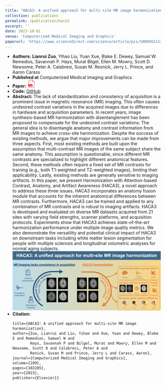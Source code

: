 ```yaml
---
title: "HACA3: A unified approach for multi-site MR image harmonization"
collection: publications
permalink: /publication/haca3
excerpt: ''
date: 2023-10-01
venue: 'Computerized Medical Imaging and Graphics'
paperurl: 'https://www.sciencedirect.com/science/article/pii/S0895611123001039'
---
```

- **Authors:** **Lianrui Zuo**, Yihao Liu, Yuan Xue, Blake E. Dewey, Samuel W. Remedios, Savannah P. Hays, Murat Bilgel, Ellen M. Mowry, Scott D. Newsome, Peter A. Calabresi, Susan M. Resnick, Jerry L. Prince, and Aaron Carass
- **Published at** Computerized Medical Imaging and Graphics
- **Paper:** [<img src="/images/pdf_icon.png" width="25"/>](https://www.sciencedirect.com/science/article/pii/S0895611123001039)
- **Code:** [GitHub](https://github.com/lianruizuo/haca3)
- **Abstract:** The lack of standardization and consistency of acquisition is a prominent issue in magnetic resonance (MR) imaging. This often causes undesired contrast variations in the acquired images due to differences in hardware and acquisition parameters. In recent years, image synthesis-based MR harmonization with disentanglement has been proposed to compensate for the undesired contrast variations. The general idea is to disentangle anatomy and contrast information from MR images to achieve cross-site harmonization. Despite the success of existing methods, we argue that major improvements can be made from three aspects. First, most existing methods are built upon the assumption that multi-contrast MR images of the same subject share the same anatomy. This assumption is questionable, since different MR contrasts are specialized to highlight different anatomical features. Second, these methods often require a fixed set of MR contrasts for training (e.g., both T1-weighted and T2-weighted images), limiting their applicability. Lastly, existing methods are generally sensitive to imaging artifacts. In this paper, we present Harmonization with Attention-based Contrast, Anatomy, and Artifact Awareness (HACA3), a novel approach to address these three issues. HACA3 incorporates an anatomy fusion module that accounts for the inherent anatomical differences between MR contrasts. Furthermore, HACA3 can be trained and applied to any combination of MR contrasts and is robust to imaging artifacts. HACA3 is developed and evaluated on diverse MR datasets acquired from 21 sites with varying field strengths, scanner platforms, and acquisition protocols. Experiments show that HACA3 achieves state-of-the-art harmonization performance under multiple image quality metrics. We also demonstrate the versatility and potential clinical impact of HACA3 on downstream tasks including white matter lesion segmentation for people with multiple sclerosis and longitudinal volumetric analyses for normal aging subjects. 
     <img src="/images/haca3_ga.png" width="900"/>
- **Citation:**   
     ```@article{zuo2023haca3,
     title={HACA3: A unified approach for multi-site MR image harmonization},
     author={Zuo, Lianrui and Liu, Yihao and Xue, Yuan and Dewey, Blake E and Remedios, Samuel W and
             Hays, Savannah P and Bilgel, Murat and Mowry, Ellen M and Newsome, Scott D and Calabresi, Peter A and
             Renick, Susan M and Prince, Jerry L and Carass, Aaron},
     journal={Computerized Medical Imaging and Graphics},
     volume={109},
     pages={102285},
     year={2023},
     publisher={Elsevier}}
